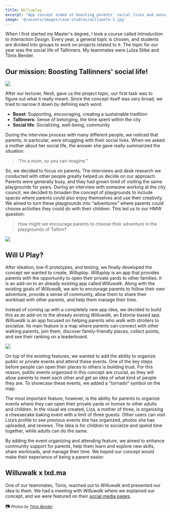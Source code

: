 ```yaml
---
title: Willuplay
excerpt: "App concept aimed at boosting parents' social lives and sense of community, enabling them to host events, share workloads and connect with others"
image: '@/assets/images/case-studies/willuwalk-1.jpg'
---
```


When I first started my Master's degree, I took a course called _Introduction to Interaction Design_. Every year, a general topic is chosen, and students are divided into groups to work on projects related to it. The topic for our year was the social life of Tallinners. My teammates were Luīza Stibe and Tõnis Bender.

## Our mission: Boosting Tallinners' social life!

![](@/assets/images/case-studies/willuwalk-1.jpg)

After our lecturer, Nesli, gave us the project topic, our first task was to figure out what it really meant. Since the concept itself was very broad, we tried to narrow it down by defining each word.

- **Boost**: Supporting, encouraging, creating a sustainable tradition
- **Tallinners**: Sense of belonging, the time spent within the city
- **Social life**: Socializing, well-being, community

During the interview process with many different people, we noticed that parents, in particular, were struggling with their social lives. When we asked a mother about her social life, the answer she gave really summarized the situation:

> “I’m a mom, so you can imagine.”

So, we decided to focus on parents. The interviews and desk research we conducted with other people greatly helped us decide on our approach. Parents were generally busy, and they had grown tired of visiting the same playgrounds for years. During an interview with someone working at the city council, we decided to broaden the concept of playgrounds to include spaces where parents could also enjoy themselves and use their creativity. We aimed to turn these playgrounds into “adventures” where parents could choose activities they could do with their children. This led us to our HMW question:

> How might we encourage parents to choose their adventure in the playgrounds of Tallinn?

![](@/assets/images/case-studies/willuwalk-2.jpg)

## Will U Play?

After ideation, low-fi prototypes, and testing, we finally developed the concept we wanted to create, _Willuplay_. _Willuplay_ is an app that provides parents with the opportunity to open their private yards to other families. It is an add-on to an already existing app called _Willuwalk_. Along with the existing goals of _Willuwalk_, we aim to encourage parents to follow their own adventure, provide a sense of community, allow them to share their workload with other parents, and help them manage their time.

Instead of coming up with a completely new app idea, we decided to build this as an add-on to the already existing _Willuwalk_, an Estonia-based app. _Willuwalk_ is an app focused on helping parents who walk with strollers to socialize. Its main feature is a map where parents can connect with other walking parents, join them, discover family-friendly places, collect points, and see their ranking on a leaderboard.

![](@/assets/images/case-studies/willuwalk-3.jpg)

On top of the existing features, we wanted to add the ability to organize public or private events and attend these events. One of the key steps before people can open their places to others is building trust. For this reason, public events organized in this concept are crucial, as they will allow parents to meet each other and get an idea of what kind of people they are. To showcase these events, we added a "tornado" symbol on the map.

The most important feature, however, is the ability for parents to organize events where they can open their private yards or homes to other adults and children. In the visual we created, Liza, a mother of three, is organizing a cheesecake baking event with a limit of three guests. Other users can visit Liza’s profile to see previous events she has organized, photos she has uploaded, and reviews. The idea is for children to socialize and spend time together, while adults can do the same.

By adding the event organizing and attending feature, we aimed to enhance community support for parents, help them learn and explore new skills, share workloads, and manage their time. We hoped our concept would make their experience of being a parent easier.

## Willuwalk x Ixd.ma

One of our teammates, Tõnis, reached out to _Willuwalk_ and presented our idea to them. We had a meeting with _Willuwalk_ where we explained our concept, and we were featured on their [social media pages](https://www.linkedin.com/posts/willuwalk-app_at-the-end-of-last-year-we-had-the-chance-activity-7300851907932123136-BmfS).

📷 <small>_Photos by [Tõnis Bender](https://tonisben.dev/)_</small>
